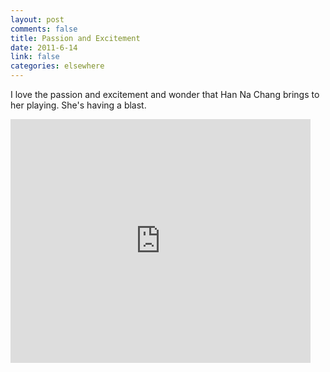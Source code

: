 ```yaml
--- 
layout: post
comments: false
title: Passion and Excitement
date: 2011-6-14
link: false
categories: elsewhere
---
```

I love the passion and excitement and wonder that Han Na Chang brings to her playing. She's having a blast.

<iframe width="480" height="390" src="http://www.youtube.com/embed/-aoUxKfHS9I?rel=0" frameborder="0" allowfullscreen></iframe>
